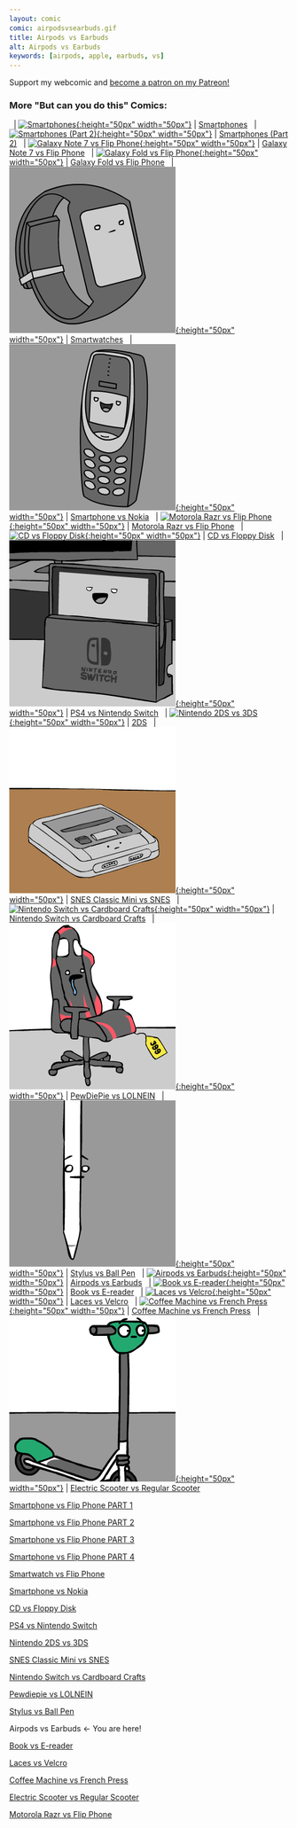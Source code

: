 ```yaml
---
layout: comic
comic: airpodsvsearbuds.gif
title: Airpods vs Earbuds
alt: Airpods vs Earbuds
keywords: [airpods, apple, earbuds, vs]
---
```


Support my webcomic and [become a patron on my Patreon!](https://www.patreon.com/lolnein)

### More "But can you do this" Comics:

&nbsp; | [![Smartphones](/thumbs/smartphones.png){:height="50px" width="50px"}](https://lolnein.com/2013/08/28/smartphones/) | [Smartphones](https://lolnein.com/2013/08/28/smartphones/)
&nbsp; | [![Smartphones (Part 2)](/thumbs/smartphones2.png){:height="50px" width="50px"}](https://lolnein.com/2014/10/01/smartphones2/) | [Smartphones (Part 2)](https://lolnein.com/2014/10/01/smartphones2/)
&nbsp; | [![Galaxy Note 7 vs Flip Phone](/thumbs/galaxynote7vsflipphone.png){:height="50px" width="50px"}](https://lolnein.com/2016/09/12/galaxynote7vsflipphone/) | [Galaxy Note 7 vs Flip Phone](https://lolnein.com/2016/09/12/galaxynote7vsflipphone/)
&nbsp; | [![Galaxy Fold vs Flip Phone](/thumbs/galaxyfoldvsflipphone.png){:height="50px" width="50px"}](https://lolnein.com/2019/04/27/galaxyfoldvsflipphone/) | [Galaxy Fold vs Flip Phone](https://lolnein.com/2019/04/27/galaxyfoldvsflipphone/)
&nbsp; | [![Smartwatches](/thumbs/smartwatches.png){:height="50px" width="50px"}](https://lolnein.com/2015/04/24/smartwatches/) | [Smartwatches](https://lolnein.com/2015/04/24/smartwatches/)
&nbsp; | [![Smartphone vs Nokia](/thumbs/smartphonevsnokia.png){:height="50px" width="50px"}](https://lolnein.com/2016/09/16/smartphonevsnokia/) | [Smartphone vs Nokia](https://lolnein.com/2016/09/16/smartphonevsnokia/)
&nbsp; | [![Motorola Razr vs Flip Phone](/thumbs/motorolarazrvsflipphone.png){:height="50px" width="50px"}](https://lolnein.com/2019/11/16/motorolarazrvsflipphone/) | [Motorola Razr vs Flip Phone](https://lolnein.com/2019/11/16/motorolarazrvsflipphone/)
&nbsp; | [![CD vs Floppy Disk](/thumbs/cdvsfloppydisk.png){:height="50px" width="50px"}](https://lolnein.com/2015/05/11/cdvsfloppydisk/) | [CD vs Floppy Disk](https://lolnein.com/2015/05/11/cdvsfloppydisk/)
&nbsp; | [![PS4 vs Nintendo Switch](/thumbs/ps4vsnintendoswitch.png){:height="50px" width="50px"}](https://lolnein.com/2016/10/21/ps4vsnintendoswitch/) | [PS4 vs Nintendo Switch](https://lolnein.com/2016/10/21/ps4vsnintendoswitch/)
&nbsp; | [![Nintendo 2DS vs 3DS](/thumbs/2ds.png){:height="50px" width="50px"}](https://lolnein.com/2013/09/06/2ds/) | [2DS](https://lolnein.com/2013/09/06/2ds/)
&nbsp; | [![SNES Classic Mini vs SNES](/thumbs/snesclassicminivssnes.png){:height="50px" width="50px"}](https://lolnein.com/2017/06/27/snesclassicminivssnes/) | [SNES Classic Mini vs SNES](https://lolnein.com/2017/06/27/snesclassicminivssnes/)
&nbsp; | [![Nintendo Switch vs Cardboard Crafts](/thumbs/nintendoswitchvscardboardcrafts.png){:height="50px" width="50px"}](https://lolnein.com/2018/01/18/nintendoswitchvscardboardcrafts/) | [Nintendo Switch vs Cardboard Crafts](https://lolnein.com/2018/01/18/nintendoswitchvscardboardcrafts/)
&nbsp; | [![PewDiePie vs LOLNEIN](/thumbs/pewdiepievslolnein.png){:height="50px" width="50px"}](https://lolnein.com/2018/01/20/pewdiepievslolnein/) | [PewDiePie vs LOLNEIN](https://lolnein.com/2018/01/20/pewdiepievslolnein/)
&nbsp; | [![Stylus vs Ball Pen](/thumbs/stylusvsballpen.png){:height="50px" width="50px"}](https://lolnein.com/2015/09/25/stylusvsballpen/) | [Stylus vs Ball Pen](https://lolnein.com/2015/09/25/stylusvsballpen/)
&nbsp; | [![Airpods vs Earbuds](/thumbs/airpodsvsearbuds.png){:height="50px" width="50px"}](https://lolnein.com/2016/09/08/airpodsvsearbuds/) | [Airpods vs Earbuds](https://lolnein.com/2016/09/08/airpodsvsearbuds/)
&nbsp; | [![Book vs E-reader](/thumbs/bookvse-reader.png){:height="50px" width="50px"}](https://lolnein.com/2016/03/03/bookvse-reader/) | [Book vs E-reader](https://lolnein.com/2016/03/03/bookvse-reader/)
&nbsp; | [![Laces vs Velcro](/thumbs/lacesvsvelcro.png){:height="50px" width="50px"}](https://lolnein.com/2016/07/28/lacesvsvelcro/) | [Laces vs Velcro](https://lolnein.com/2016/07/28/lacesvsvelcro/)
&nbsp; | [![Coffee Machine vs French Press](/thumbs/coffeemachinevsfrenchpress.png){:height="50px" width="50px"}](https://lolnein.com/2019/10/29/coffeemachinevsfrenchpress/) | [Coffee Machine vs French Press](https://lolnein.com/2019/10/29/coffeemachinevsfrenchpress/)
&nbsp; | [![Electric Scooter vs Regular Scooter](/thumbs/electricscootervsregularscooter.png){:height="50px" width="50px"}](https://lolnein.com/2019/11/12/electricscootervsregularscooter/) | [Electric Scooter vs Regular Scooter](https://lolnein.com/2019/11/12/electricscootervsregularscooter/)

[Smartphone vs Flip Phone PART 1](http://lolnein.com/2013/08/28/smartphones/)

[Smartphone vs Flip Phone PART 2](http://lolnein.com/2014/10/01/smartphones2/)

[Smartphone vs Flip Phone PART 3](http://lolnein.com/2016/09/12/galaxynote7vsflipphone/)

[Smartphone vs Flip Phone PART 4](https://lolnein.com/2019/04/27/galaxyfoldvsflipphone/)

[Smartwatch vs Flip Phone](http://lolnein.com/2015/04/24/smartwatches/)

[Smartphone vs Nokia](http://lolnein.com/2016/09/16/smartphonevsnokia/)

[CD vs Floppy Disk](http://lolnein.com/2015/05/11/cdvsfloppydisk/)

[PS4 vs Nintendo Switch](http://lolnein.com/2016/10/21/ps4vsnintendoswitch/)

[Nintendo 2DS vs 3DS](http://lolnein.com/2013/09/06/2ds/)

[SNES Classic Mini vs SNES](https://lolnein.com/2017/06/27/snesclassicminivssnes/)

[Nintendo Switch vs Cardboard Crafts](https://lolnein.com/2018/01/18/nintendoswitchvscardboardcrafts/)

[Pewdiepie vs LOLNEIN](https://lolnein.com/2018/01/20/pewdiepievslolnein/)

[Stylus vs Ball Pen](http://lolnein.com/2015/09/25/stylusvsballpen/)

Airpods vs Earbuds <- You are here!

[Book vs E-reader](http://lolnein.com/2016/03/03/bookvsereader/)

[Laces vs Velcro](http://lolnein.com/2016/07/28/lacesvsvelcro/)

[Coffee Machine vs French Press](https://lolnein.com/2019/10/29/coffeemachinevsfrenchpress/)

[Electric Scooter vs Regular Scooter](http://lolnein.com/2019/11/12/electricscootervsregularscooter/)

[Motorola Razr vs Flip Phone](https://lolnein.com/2019/11/16/motorolarazrvsflipphone/)